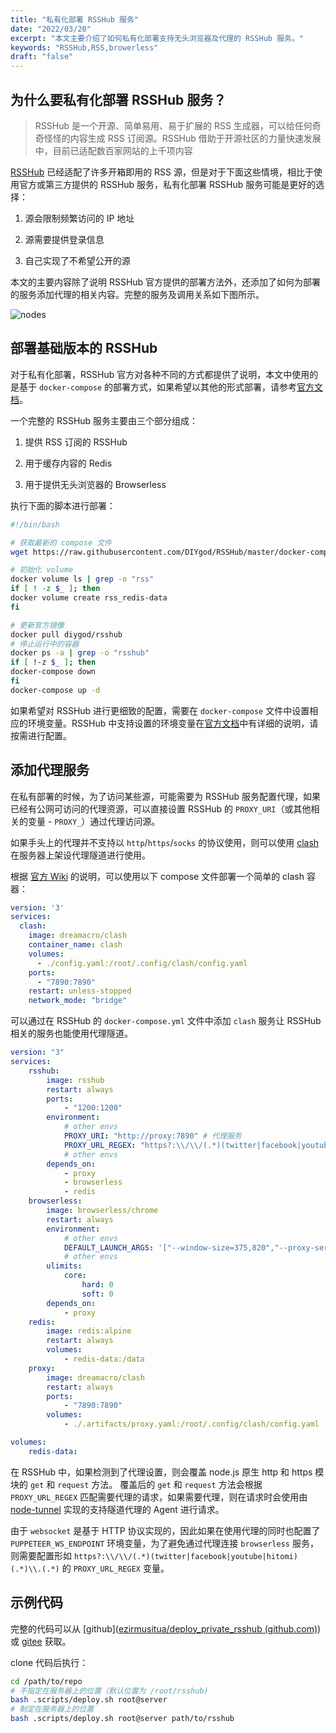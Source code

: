 ```yaml
---
title: "私有化部署 RSSHub 服务" 
date: "2022/03/20"
excerpt: "本文主要介绍了如何私有化部署支持无头浏览器及代理的 RSSHub 服务。"
keywords: "RSSHub,RSS,browerless"
draft: "false"
---
```


## 为什么要私有化部署 RSSHub 服务？

> RSSHub 是一个开源、简单易用、易于扩展的 RSS 生成器，可以给任何奇奇怪怪的内容生成 RSS 订阅源。RSSHub 借助于开源社区的力量快速发展中，目前已适配数百家网站的上千项内容

[RSSHub](https://docs.rsshub.app/) 已经适配了许多开箱即用的 RSS 源，但是对于下面这些情境，相比于使用官方或第三方提供的 RSSHub 服务，私有化部署 RSSHub 服务可能是更好的选择：

1. 源会限制频繁访问的 IP 地址

2. 源需要提供登录信息

3. 自己实现了不希望公开的源

本文的主要内容除了说明 RSSHub 官方提供的部署方法外，还添加了如何为部署的服务添加代理的相关内容。完整的服务及调用关系如下图所示。

![nodes](/images/deploy_private_rsshub/nodes.svg)

## 部署基础版本的 RSSHub

对于私有化部署，RSSHub 官方对各种不同的方式都提供了说明，本文中使用的是基于 `docker-compose` 的部署方式，如果希望以其他的形式部署，请参考[官方文档](https://docs.rsshub.app/install)。

一个完整的 RSSHub 服务主要由三个部分组成：

1. 提供 RSS 订阅的 RSSHub

2. 用于缓存内容的 Redis

3. 用于提供无头浏览器的 Browserless

执行下面的脚本进行部署：

```bash
#!/bin/bash

# 获取最新的 compose 文件
wget https://raw.githubusercontent.com/DIYgod/RSSHub/master/docker-compose.yml

# 初始化 volume
docker volume ls | grep -o "rss"
if [ ! -z $_ ]; then 
docker volume create rss_redis-data
fi

# 更新官方镜像
docker pull diygod/rsshub
# 停止运行中的容器
docker ps -a | grep -o "rsshub"
if [ !-z $_ ]; then
docker-compose down
fi
docker-compose up -d
```

如果希望对 RSSHub 进行更细致的配置，需要在 `docker-compose` 文件中设置相应的环境变量。RSSHub 中支持设置的环境变量在[官方文档](https://docs.rsshub.app/install/#pei-zhi)中有详细的说明，请按需进行配置。

## 添加代理服务

在私有部署的时候，为了访问某些源，可能需要为 RSSHub 服务配置代理，如果已经有公网可访问的代理资源，可以直接设置 RSSHub 的 `PROXY_URI`（或其他相关的变量 - `PROXY_`）通过代理访问源。

如果手头上的代理并不支持以 `http`/`https`/`socks` 的协议使用，则可以使用 [clash](https://github.com/Dreamacro/clash) 在服务器上架设代理隧道进行使用。

根据 [官方 Wiki](https://github.com/Dreamacro/clash/wiki/clash-as-a-daemon#docker) 的说明，可以使用以下 compose 文件部署一个简单的 clash 容器：

```yaml
version: '3'
services:
  clash:
    image: dreamacro/clash
    container_name: clash
    volumes:
      - ./config.yaml:/root/.config/clash/config.yaml
    ports:
      - "7890:7890"
    restart: unless-stopped
    network_mode: "bridge"
```

可以通过在 RSSHub 的 `docker-compose.yml` 文件中添加 `clash` 服务让 RSSHub 相关的服务也能使用代理隧道。

```yaml
version: "3"
services:
    rsshub:
        image: rsshub
        restart: always
        ports:
            - "1200:1200"
        environment:
            # other envs
            PROXY_URI: "http://proxy:7890" # 代理服务
            PROXY_URL_REGEX: "https?:\\/\\/(.*)(twitter|facebook|youtube|hitomi)(.*)\\.(.*)"
            # other envs
        depends_on:
            - proxy
            - browserless
            - redis
    browserless:
        image: browserless/chrome
        restart: always
        environment:
            # other envs
            DEFAULT_LAUNCH_ARGS: '["--window-size=375,820","--proxy-server=http://proxy:7890"]' # 代理服务 
            # other envs
        ulimits:
            core:
                hard: 0
                soft: 0
        depends_on:
            - proxy
    redis:
        image: redis:alpine
        restart: always
        volumes:
            - redis-data:/data
    proxy:
        image: dreamacro/clash
        restart: always
        ports:
            - "7890:7890"
        volumes:
            - ./.artifacts/proxy.yaml:/root/.config/clash/config.yaml

volumes:
    redis-data:
```

在 RSSHub 中，如果检测到了代理设置，则会覆盖 node.js 原生 http 和 https 模块的 `get` 和 `request` 方法。
覆盖后的 `get` 和 `request` 方法会根据 `PROXY_URL_REGEX` 匹配需要代理的请求，如果需要代理，则在请求时会使用由 [node-tunnel](https://github.com/koichik/node-tunnel) 实现的支持隧道代理的 Agent 进行请求。

由于 `websocket` 是基于 HTTP 协议实现的，因此如果在使用代理的同时也配置了 `PUPPETEER_WS_ENDPOINT` 环境变量，为了避免通过代理连接 `browserless` 服务，则需要配置形如 `https?:\\/\\/(.*)(twitter|facebook|youtube|hitomi)(.*)\\.(.*)` 的 `PROXY_URL_REGEX` 变量。

## 示例代码

完整的代码可以从 [github]([ezirmusitua/deploy_private_rsshub (github.com)](https://github.com/ezirmusitua/deploy_private_rsshub)) 或 [gitee](https://gitee.com/ezirmusitua/deploy_private_rsshub) 获取。

clone 代码后执行：

```bash
cd /path/to/repo
# 不指定在服务器上的位置（默认位置为 /root/rsshub)
bash .scripts/deploy.sh root@server
# 制定在服务器上的位置
bash .scripts/deploy.sh root@server path/to/rsshub
```
